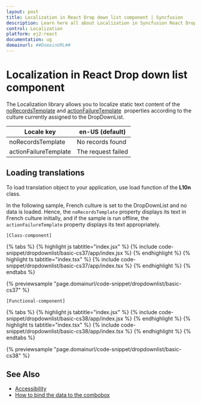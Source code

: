 ```yaml
---
layout: post
title: Localization in React Drop down list component | Syncfusion
description: Learn here all about Localization in Syncfusion React Drop down list component of Syncfusion Essential JS 2 and more.
control: Localization 
platform: ej2-react
documentation: ug
domainurl: ##DomainURL##
---
```


# Localization in React Drop down list component

The Localization library allows you to localize static text content of the [noRecordsTemplate](https://ej2.syncfusion.com/react/documentation/api/drop-down-list/#norecordstemplate) and [actionFailureTemplate](https://ej2.syncfusion.com/react/documentation/api/drop-down-list/#actionfailuretemplate) &nbsp;properties according to the culture currently assigned to the DropDownList.

| Locale key | en-US (default)  |
|------|------|
| noRecordsTemplate |  No records found |
| actionFailureTemplate | The request failed |

## Loading translations

To load translation object to your application, use load function of the **L10n** class.

In the following sample, French culture is set to the DropDownList and no data is loaded. Hence, the `noRecordsTemplate` property displays its text in French culture initially, and if the sample is run offline, the `actionFailureTemplate` property displays its text appropriately.

`[Class-component]`

{% tabs %}
{% highlight js tabtitle="index.jsx" %}
{% include code-snippet/dropdownlist/basic-cs37/app/index.jsx %}
{% endhighlight %}
{% highlight ts tabtitle="index.tsx" %}
{% include code-snippet/dropdownlist/basic-cs37/app/index.tsx %}
{% endhighlight %}
{% endtabs %}

 {% previewsample "page.domainurl/code-snippet/dropdownlist/basic-cs37" %}

`[Functional-component]`

{% tabs %}
{% highlight js tabtitle="index.jsx" %}
{% include code-snippet/dropdownlist/basic-cs38/app/index.jsx %}
{% endhighlight %}
{% highlight ts tabtitle="index.tsx" %}
{% include code-snippet/dropdownlist/basic-cs38/app/index.tsx %}
{% endhighlight %}
{% endtabs %}

 {% previewsample "page.domainurl/code-snippet/dropdownlist/basic-cs38" %}

## See Also

* [Accessibility](./accessibility)
* [How to bind the data to the combobox](./data-binding)